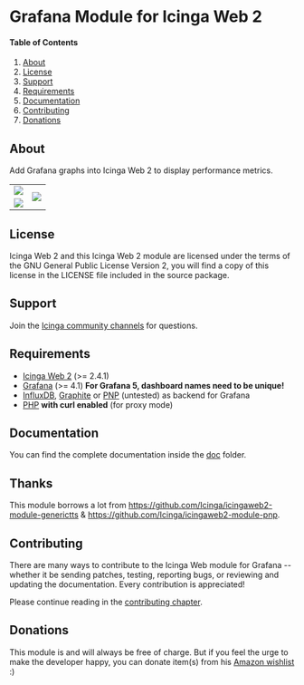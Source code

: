 # Grafana Module for Icinga Web 2

#### Table of Contents

1. [About](#about)
2. [License](#license)
3. [Support](#support)
4. [Requirements](#requirements)
5. [Documentation](#documentation)
6. [Contributing](#contributing)
7. [Donations](#donations)


## About

Add Grafana graphs into Icinga Web 2 to display performance metrics.

<table border="0">
<tr>
   <td><img src="https://github.com/Mikesch-mp/icingaweb2-module-grafana/raw/master/doc/images/icingaweb2_grafana_screenshot_01.png"></td>
   <td rowspan="2"><img src="https://github.com/Mikesch-mp/icingaweb2-module-grafana/raw/master/doc/images/icingaweb2_grafana_screenshot_05.png"></td>
</tr>
<tr>
   <td><img src="https://github.com/Mikesch-mp/icingaweb2-module-grafana/raw/master/doc/images/icingaweb2_grafana_screenshot_01.png"></td>
</tr>
</table>




## License

Icinga Web 2 and this Icinga Web 2 module are licensed under the terms of the GNU
General Public License Version 2, you will find a copy of this license in the
LICENSE file included in the source package.

## Support

Join the [Icinga community channels](https://www.icinga.com/community/get-involved/) for questions.

## Requirements

* [Icinga Web 2](https://www.icinga.com/products/icinga-web-2/) (>= 2.4.1)
* [Grafana](https://grafana.com/) (>= 4.1) **For Grafana 5, dashboard names need to be unique!**
* [InfluxDB](https://docs.influxdata.com/influxdb/), [Graphite](https://graphiteapp.org) or [PNP](https://docs.pnp4nagios.org/) (untested) as backend for Grafana
* [PHP](https://www.php.net) **with curl enabled** (for proxy mode)

## Documentation

You can find the complete documentation inside the [doc](https://github.com/Mikesch-mp/icingaweb2-module-grafana/raw/master/doc) folder.

## Thanks

This module borrows a lot from https://github.com/Icinga/icingaweb2-module-generictts & https://github.com/Icinga/icingaweb2-module-pnp.

## Contributing

There are many ways to contribute to the Icinga Web module for Grafana --
whether it be sending patches, testing, reporting bugs, or reviewing and
updating the documentation. Every contribution is appreciated!

Please continue reading in the [contributing chapter](CONTRIBUTING.md).

## Donations
This module is and will always be free of charge. But if you feel the urge to make the developer happy, you can donate item(s) from his [Amazon wishlist](https://www.amazon.de/hz/wishlist/ls/1QS5BHOL5V7AE?&sort=default) :)

